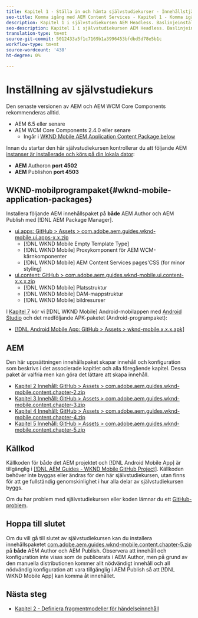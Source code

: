```yaml
---
title: Kapitel 1 - Ställa in och hämta självstudiekurser - Innehållstjänster
seo-title: Komma igång med AEM Content Services - Kapitel 1 - Komma igång med självstudiekurser
description: Kapitel 1 i självstudiekursen AEM Headless. Baslinjeinställningen för den AEM instansen av självstudiekursen.
seo-description: Kapitel 1 i självstudiekursen AEM Headless. Baslinjeinställningen för den AEM instansen av självstudiekursen.
translation-type: tm+mt
source-git-commit: 5012433a5f1c7169b1a3996453bfdbd5d78e5b1c
workflow-type: tm+mt
source-wordcount: '438'
ht-degree: 0%

---
```



# Inställning av självstudiekurs

Den senaste versionen av AEM och AEM WCM Core Components rekommenderas alltid.

* AEM 6.5 eller senare
* AEM WCM Core Components 2.4.0 eller senare
   * Ingår i [WKND Mobile AEM Application Content Package below](#wknd-mobile-application-packages)

Innan du startar den här självstudiekursen kontrollerar du att följande AEM [instanser är installerade och körs på din lokala dator](https://helpx.adobe.com/experience-manager/6-5/sites/deploying/using/deploy.html#Default%20Local%20Install):

* **AEM** Authoron  **port 4502**
* **AEM** Publishon  **port 4503**

## WKND-mobilprogrampaket{#wknd-mobile-application-packages}

Installera följande AEM innehållspaket på **både** AEM Author och AEM Publish med [!DNL AEM Package Manager].

* [ui.apps: GitHub > Assets > com.adobe.aem.guides.wknd-mobile.ui.apps-x.x.zip](https://github.com/adobe/aem-guides-wknd-mobile/releases/latest)
   * [!DNL WKND Mobile Empty Template Type]
   * [!DNL WKND Mobile] Proxykomponent för AEM WCM-kärnkomponenter
   * [!DNL WKND Mobile] AEM Content Services pages&#39;CSS (for minor styling)
* [ui.content: GitHub > com.adobe.aem.guides.wknd-mobile.ui.content-x.x.x.zip](https://github.com/adobe/aem-guides-wknd-mobile/releases/latest)
   * [!DNL WKND Mobile] Platsstruktur
   * [!DNL WKND Mobile] DAM-mappstruktur
   * [!DNL WKND Mobile] bildresurser

I [Kapitel 7](./chapter-7.md) kör vi [!DNL WKND Mobile] Android-mobilappen med [Android Studio](https://developer.android.com/studio) och det medföljande APK-paketet (Android-programpaket):

* [[!DNL Android Mobile App: GitHub > Assets > wknd-mobile.x.x.x.apk]](https://github.com/adobe/aem-guides-wknd-mobile/releases/latest)

## AEM

Den här uppsättningen innehållspaket skapar innehåll och konfiguration som beskrivs i det associerade kapitlet och alla föregående kapitel. Dessa paket är valfria men kan göra det lättare att skapa innehåll.

* [Kapitel 2 Innehåll: GitHub > Assets > com.adobe.aem.guides.wknd-mobile.content.chapter-2.zip](https://github.com/adobe/aem-guides-wknd-mobile/releases/latest)
* [Kapitel 3 Innehåll: GitHub > Assets > com.adobe.aem.guides.wknd-mobile.content.chapter-3.zip](https://github.com/adobe/aem-guides-wknd-mobile/releases/latest)
* [Kapitel 4 Innehåll: GitHub > Assets > com.adobe.aem.guides.wknd-mobile.content.chapter-4.zip](https://github.com/adobe/aem-guides-wknd-mobile/releases/latest)
* [Kapitel 5 Innehåll: GitHub > Assets > com.adobe.aem.guides.wknd-mobile.content.chapter-5.zip](https://github.com/adobe/aem-guides-wknd-mobile/releases/latest)

## Källkod

Källkoden för både det AEM projektet och [!DNL Android Mobile App] är tillgänglig i [[!DNL AEM Guides - WKND Mobile GitHub Project]](https://github.com/adobe/aem-guides-wknd-mobile). Källkoden behöver inte byggas eller ändras för den här självstudiekursen, utan finns för att ge fullständig genomskinlighet i hur alla delar av självstudiekursen byggs.

Om du har problem med självstudiekursen eller koden lämnar du ett [GitHub-problem](https://github.com/adobe/aem-guides-wknd-mobile/issues).

## Hoppa till slutet

Om du vill gå till slutet av självstudiekursen kan du installera innehållspaketet [com.adobe.aem.guides.wknd-mobile.content.chapter-5.zip](https://github.com/adobe/aem-guides-wknd-mobile/releases/latest) på **både** AEM Author och AEM Publish. Observera att innehåll och konfiguration inte visas som de publicerats i AEM Author, men på grund av den manuella distributionen kommer allt nödvändigt innehåll och all nödvändig konfiguration att vara tillgänglig i AEM Publish så att [!DNL WKND Mobile App] kan komma åt innehållet.


## Nästa steg

* [Kapitel 2 - Definiera fragmentmodeller för händelseinnehåll](./chapter-2.md)

